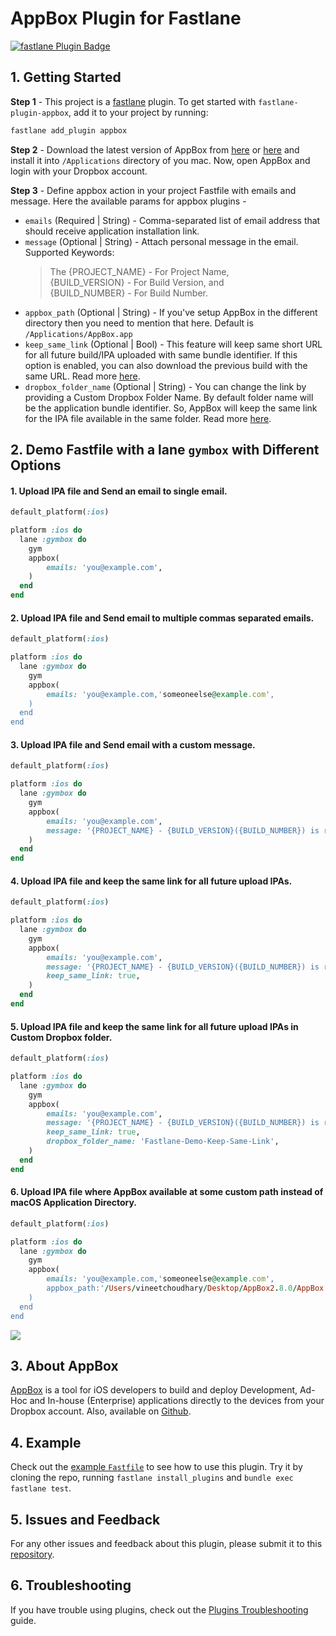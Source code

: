 # AppBox Plugin for Fastlane

[![fastlane Plugin Badge](https://rawcdn.githack.com/fastlane/fastlane/master/fastlane/assets/plugin-badge.svg)](https://rubygems.org/gems/fastlane-plugin-appbox)

## 1. Getting Started

**Step 1** - This project is a [fastlane](https://github.com/fastlane/fastlane) plugin. To get started with `fastlane-plugin-appbox`, add it to your project by running:

```bash
fastlane add_plugin appbox
```

**Step 2** - Download the latest version of AppBox from [here](https://github.com/vineetchoudhary/AppBox-iOSAppsWirelessInstallation/releases) or [here](https://getappbox.com/download) and install it into `/Applications` directory of you mac. Now, open AppBox and login with your Dropbox account.

**Step 3** - Define appbox action in your project Fastfile with emails and message. Here the available params for appbox plugins - 

- `emails` (Required | String) - Comma-separated list of email address that should receive application installation link.
- `message` (Optional | String) - Attach personal message in the email. Supported Keywords:  
    >The {PROJECT_NAME} - For Project Name,    
    >{BUILD_VERSION} - For Build Version, and   
    >{BUILD_NUMBER} - For Build Number.
- `appbox_path` (Optional | String) - If you've setup AppBox in the different directory then you need to mention that here. Default is `/Applications/AppBox.app`
- `keep_same_link` (Optional | Bool) - This feature will keep same short URL for all future build/IPA uploaded with same bundle identifier. If this option is enabled, you can also download the previous build with the same URL. Read more [here](https://docs.getappbox.com/Features/keepsamelink/). 
- `dropbox_folder_name` (Optional | String) - You can change the link by providing a Custom Dropbox Folder Name. By default folder name will be the application bundle identifier. So, AppBox will keep the same link for the IPA file available in the same folder. Read more [here](https://docs.getappbox.com/Features/keepsamelink/).


## 2. Demo Fastfile with a lane `gymbox` with Different Options

#### 1. Upload IPA file and Send an email to single email.

```rb
default_platform(:ios)

platform :ios do
  lane :gymbox do
    gym
    appbox(
        emails: 'you@example.com',
    )
  end
end
```

#### 2. Upload IPA file and Send email to multiple commas separated emails.

```rb
default_platform(:ios)

platform :ios do
  lane :gymbox do
    gym
    appbox(
        emails: 'you@example.com,'someoneelse@example.com',
    )
  end
end
```

#### 3. Upload IPA file and Send email with a custom message.

```rb
default_platform(:ios)

platform :ios do
  lane :gymbox do
    gym
    appbox(
        emails: 'you@example.com',
        message: '{PROJECT_NAME} - {BUILD_VERSION}({BUILD_NUMBER}) is ready to test.',
    )
  end
end
```

#### 4. Upload IPA file and keep the same link for all future upload IPAs.

```rb
default_platform(:ios)

platform :ios do
  lane :gymbox do
    gym
    appbox(
        emails: 'you@example.com',
        message: '{PROJECT_NAME} - {BUILD_VERSION}({BUILD_NUMBER}) is ready to test.',
        keep_same_link: true,
    )
  end
end
```

#### 5. Upload IPA file and keep the same link for all future upload IPAs in Custom Dropbox folder.

```rb
default_platform(:ios)

platform :ios do
  lane :gymbox do
    gym
    appbox(
        emails: 'you@example.com',
        message: '{PROJECT_NAME} - {BUILD_VERSION}({BUILD_NUMBER}) is ready to test.',
        keep_same_link: true,
        dropbox_folder_name: 'Fastlane-Demo-Keep-Same-Link',
    )
  end
end
```

#### 6. Upload IPA file where AppBox available at some custom path instead of macOS Application Directory.

```rb
default_platform(:ios)

platform :ios do
  lane :gymbox do
    gym
    appbox(
        emails: 'you@example.com,'someoneelse@example.com',
        appbox_path:'/Users/vineetchoudhary/Desktop/AppBox2.8.0/AppBox.app',
    )
  end
end
```


![](/AppBox-Fastlane-Demo-Project/AppBoxFastlane.gif)


## 3. About AppBox
[AppBox](https://getappbox.com) is a tool for iOS developers to build and deploy Development, Ad-Hoc and In-house (Enterprise) applications directly to the devices from your Dropbox account. Also, available on [Github](https://github.com/vineetchoudhary/AppBox-iOSAppsWirelessInstallation).

## 4. Example

Check out the [example `Fastfile`](fastlane/Fastfile) to see how to use this plugin. Try it by cloning the repo, running `fastlane install_plugins` and `bundle exec fastlane test`.

## 5. Issues and Feedback
For any other issues and feedback about this plugin, please submit it to this [repository](https://github.com/getappbox/fastlane-plugin-appbox/issues/new).

## 6. Troubleshooting
If you have trouble using plugins, check out the [Plugins Troubleshooting](https://docs.fastlane.tools/plugins/plugins-troubleshooting/) guide.

